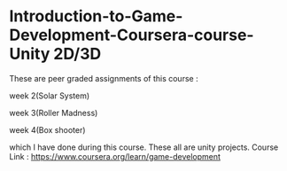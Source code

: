 # Introduction-to-Game-Development-Coursera-course- Unity 2D/3D
These are peer graded assignments of this course :

week 2(Solar System)

week 3(Roller Madness)

week 4(Box shooter)

which I have done during this course.
These all are unity projects.
Course Link : https://www.coursera.org/learn/game-development
